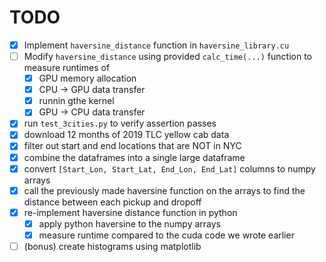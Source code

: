# TODO
- [x] Implement `haversine_distance` function in `haversine_library.cu`
- [ ] Modify `haversine_distance` using provided `calc_time(...)` function to measure runtimes of 
    - [x] GPU memory allocation
    - [x] CPU -> GPU data transfer
    - [x] runnin gthe kernel
    - [x] GPU -> CPU data transfer
- [x] run `test_3cities.py` to verify assertion passes
- [x] download 12 months of 2019 TLC yellow cab data
- [x] filter out start and end locations that are NOT in NYC 
- [x] combine the dataframes into a single large dataframe
- [x] convert `[Start_Lon, Start_Lat, End_Lon, End_Lat]` columns to numpy arrays
- [x] call the previously made haversine function on the arrays to find the distance between each pickup and dropoff
- [x] re-implement haversine distance function in python
    - [x] apply python haversine to the numpy arrays 
    - [x] measure runtime compared to the cuda code we wrote earlier
- [ ] (bonus) create histograms using matplotlib